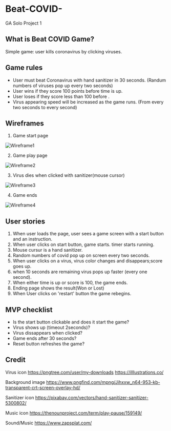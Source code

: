 # Beat-COVID-
GA Solo Project 1
<!-- ⇧⌘V -->


## What is Beat COVID Game?
Simple game: user kills coronavirus by clicking viruses.

## Game rules
- User must beat Coronavirus with hand sanitizer in 30 seconds.
 (Randum numbers of viruses pop up every two seconds)
- User wins if they score 100 points before time is up.
- User loses if they score less than 100 before .
- Virus appearing speed will be increased as the game runs.
 (From every two seconds to every second)


## Wireframes
1. Game start page
 
![Wireframe1](https://user-images.githubusercontent.com/79673327/111707583-b446d400-881a-11eb-88be-e10df8eb3164.jpg)


2. Game play page

![Wireframe2](https://user-images.githubusercontent.com/79673327/111707614-c4f74a00-881a-11eb-89aa-f8f14d4e2095.jpg)


3. Virus dies when clicked with sanitizer(mouse cursor)
 
![Wireframe3](https://user-images.githubusercontent.com/79673327/111707671-e0625500-881a-11eb-986a-3dbf92be2aec.jpg)


4. Game ends

![Wireframe4](https://user-images.githubusercontent.com/79673327/111707638-d0e30c00-881a-11eb-8e55-0afd0a561d0d.jpg)


## User stories
1. When user loads the page, user sees a game screen with a start button and an instruction.
2. When user clicks on start button, game starts.
timer starts running.
3. Mouse cursur is a hand sanitizer.
4. Random numbers of covid pop up on screen every two seconds.
5. When user clicks on a virus, virus color changes and disappears;score goes up.
6. when 10 seconds are remaining virus pops up faster (every one second).
7. When either time is up or score is 100, the game ends.
8. Ending page shows the result(Won or Lost)
9. When User clicks on 'restart' button the game rebegins.


## MVP checklist
- Is the start button clickable and does it start the game?
- Virus shows up (timeout 2seconds)?
- Virus dissappears when clicked?
- Game ends after 30 seconds? 
- Reset button refreshes the game?


## Credit

Virus icon
https://pngtree.com/user/my-downloads
https://illlustrations.co/

Background image
https://www.pngfind.com/mpng/Jihxxw_n64-953-kb-transparent-crt-screen-overlay-hd/

Sanitizer icon
https://pixabay.com/vectors/hand-sanitizer-sanitizer-5300802/

Music icon
https://thenounproject.com/term/play-pause/159149/

Sound/Music
https://www.zapsplat.com/